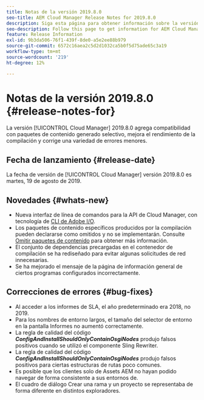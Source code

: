```yaml
---
title: Notas de la versión 2019.8.0
seo-title: AEM Cloud Manager Release Notes for 2019.8.0
description: Siga esta página para obtener información sobre la versión 2019.8.0 de Cloud Manager.
seo-description: Follow this page to get information for AEM Cloud Manager Release 2019.8.0.
feature: Release Information
exl-id: 9b3da506-76f1-439f-8de0-a5e2ee88b979
source-git-commit: 6572c16aea2c5d2d1032ca5b0f5d75ade65c3a19
workflow-type: tm+mt
source-wordcount: '219'
ht-degree: 12%

---
```


# Notas de la versión 2019.8.0 {#release-notes-for}

La versión [!UICONTROL Cloud Manager] 2019.8.0 agrega compatibilidad con paquetes de contenido generado selectivo, mejora el rendimiento de la compilación y corrige una variedad de errores menores.

## Fecha de lanzamiento {#release-date}

La fecha de versión de [!UICONTROL Cloud Manager] versión 2019.8.0 es martes, 19 de agosto de 2019.

## Novedades {#whats-new}

* Nueva interfaz de línea de comandos para la API de Cloud Manager, con tecnología de [CLI de Adobe I/O](https://github.com/adobe/aio-cli-plugin-cloudmanager).
* Los paquetes de contenido específicos producidos por la compilación pueden declararse como omitidos y no se implementarán. Consulte [Omitir paquetes de contenido](/help/getting-started/project-setup.md#skipping-content-packages) para obtener más información.
* El conjunto de dependencias precargadas en el contenedor de compilación se ha rediseñado para evitar algunas solicitudes de red innecesarias.
* Se ha mejorado el mensaje de la página de información general de ciertos programas configurados incorrectamente.

## Correcciones de errores {#bug-fixes}

* Al acceder a los informes de SLA, el año predeterminado era 2018, no 2019.
* Para los nombres de entorno largos, el tamaño del selector de entorno en la pantalla Informes no aumentó correctamente.
* La regla de calidad del código ***ConfigAndInstallShouldOnlyContainOsgiNodes*** produjo falsos positivos cuando se utilizó el componente Sling Rewriter.
* La regla de calidad del código ***ConfigAndInstallShouldOnlyContainOsgiNodes*** produjo falsos positivos para ciertas estructuras de rutas poco comunes.
* Es posible que los clientes solo de Assets AEM no hayan podido navegar de forma consistente a sus entornos de.
* El cuadro de diálogo Crear una rama y un proyecto se representaba de forma diferente en distintos exploradores.
